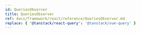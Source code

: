 ```yaml
---
id: QueriesObserver
title: QueriesObserver
ref: docs/framework/react/reference/QueriesObserver.md
replace: { '@tanstack/react-query': '@tanstack/vue-query' }
---
```

